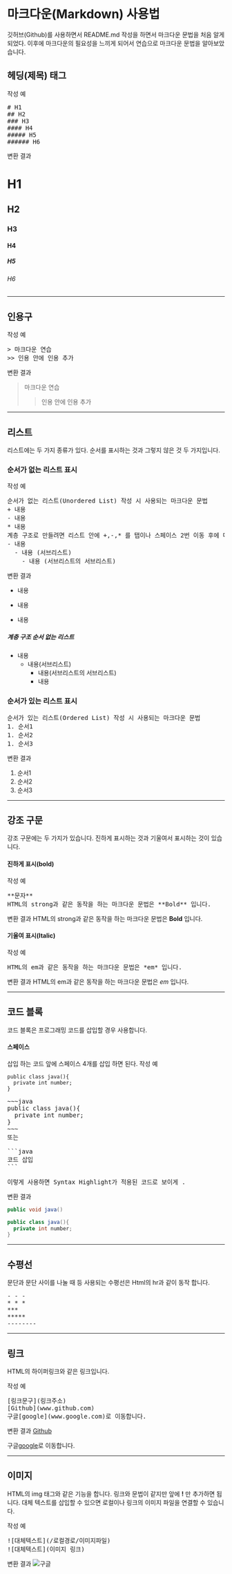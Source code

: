 # 마크다운(Markdown) 사용법

깃허브(Github)를 사용하면서 README.md 작성을 하면서 마크다운 문법을 처음 알게되었다.
이후에 마크다운의 필요성을 느끼게 되어서 연습으로 마크다운 문법을 알아보았습니다.


## 헤딩(제목) 태그

작성 예
<pre>
# H1
## H2
### H3
#### H4
##### H5
###### H6
</pre>

변환 결과
# H1
## H2
### H3
#### H4
##### H5
###### H6

- - -

## 인용구
작성 예
<pre>
> 마크다운 연습
>> 인용 안에 인용 추가
</pre>

변환 결과
> 마크다운 연습
>> 인용 안에 인용 추가

* * *

## 리스트
리스트에는 두 가지 종류가 있다. 순서를 표시하는 것과 그렇지 않은 것 두 가지입니다.

### 순서가 없는 리스트 표시
작성 예
<pre>
순서가 없는 리스트(Unordered List) 작성 시 사용되는 마크다운 문법
+ 내용
- 내용
* 내용
계층 구조로 만들려면 리스트 안에 +,-,* 를 탭이나 스페이스 2번 이동 후에 다시 리스트를 만들면 됩니다.
- 내용
  - 내용 (서브리스트)
    - 내용 (서브리스트의 서브리스트)
</pre>

변환 결과
- 내용
+ 내용
* 내용

##### 계층 구조 순서 없는 리스트
- 내용
  - 내용(서브리스트)
    - 내용(서브리스트의 서브리스트)
    - 내용

### 순서가 있는 리스트 표시
<pre>
순서가 있는 리스트(Ordered List) 작성 시 사용되는 마크다운 문법
1. 순서1
1. 순서2
1. 순서3
</pre>

변환 결과
1. 순서1
1. 순서2
1. 순서3

- - -

## 강조 구문
강조 구문에는 두 가지가 있습니다. 진하게 표시하는 것과 기울여서 표시하는 것이 있습니다.

#### 진하게 표시(bold)
작성 예
<pre>
**문자**
HTML의 strong과 같은 동작을 하는 마크다운 문법은 **Bold** 입니다.
</pre>
변환 결과
HTML의 strong과 같은 동작을 하는 마크다운 문법은 **Bold** 입니다.

#### 기울여 표시(Italic)
작성 예
<pre>
HTML의 em과 같은 동작을 하는 마크다운 문법은 *em* 입니다.
</pre>
변환 결과
HTML의 em과 같은 동작을 하는 마크다운 문법은 *em* 입니다.

- - -

## 코드 블록
코드 블록은 프로그래밍 코드를 삽입할 경우 사용합니다.

#### 스페이스
삽입 하는 코드 앞에 스페이스 4개를 삽입 하면 된다.
작성 예

    public class java(){
      private int number;
    }

<pre>
~~~java
public class java(){
  private int number;
}
~~~
또는

```java
코드 삽입
```

이렇게 사용하면 Syntax Highlight가 적용된 코드로 보이게 .
</pre>

변환 결과
```java
public void java()
```
~~~java
public class java(){
  private int number;
}
~~~

- - -

## 수평선
문단과 문단 사이를 나눌 때 등 사용되는 수평선은 Html의 hr과 같이 동작 합니다.
<pre>
- - -
* * *
***
*****
--------
</pre>
---

## 링크
HTML의 하이퍼링크와 같은 링크입니다.

작성 예
<pre>
[링크문구](링크주소)
[Github](www.github.com)
구글[google](www.google.com)로 이동합니다.
</pre>
변환 결과
[Github](www.github.com)

구글[google](www.google.com)로 이동합니다.

---

## 이미지
HTML의 img 태그와 같은 기능을 합니다.
링크와 문법이 같지만 앞에 **!** 만 추가하면 됩니다.
대체 텍스트를 삽입할 수 있으면 로컬이나 링크의 이미지 파일을 연결할 수 있습니다.

작성 예
<pre>
![대체텍스트](/로컬경로/이미지파일)
![대체텍스트](이미지 링크)
</pre>

변환 결과
![구글](https://cdn.namuwikiusercontent.com/storage/8e514bade4c12018f468f308a584edca3eae893baa0f4b2a4d6114143626409a18bbfb33bcba85349874adab668647b08219514be436568317b53dbe86c1a0fae5f3de493a0304b8b07d06eb641c211a?e=1505751856&k=mffGNYXwejmBzoC-VZO6hA)
